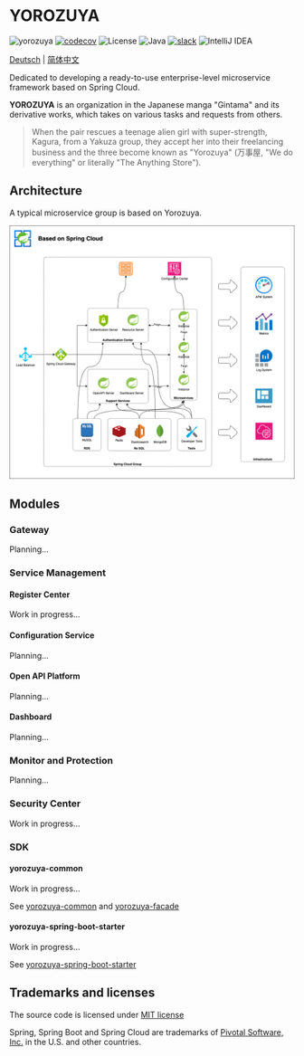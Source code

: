 # YOROZUYA

![yorozuya](https://github.com/ksewen/yorozuya/actions/workflows/ci.yml/badge.svg)
[![codecov](https://codecov.io/gh/ksewen/yorozuya/graph/badge.svg?token=2XFYUXFB3X)](https://codecov.io/gh/ksewen/yorozuya)
![License](https://img.shields.io/badge/License-MIT-blue.svg)
![Java](https://img.shields.io/badge/Java-17-blue.svg)
[![slack](https://img.shields.io/badge/slack-yorozuya-brightgreen.svg?logo=slack)](https://join.slack.com/t/yorozuya-z8y6384/shared_invite/zt-22y8fv2hd-0veY3zZjpgjeEFFqwWkTiw)
![IntelliJ IDEA](https://img.shields.io/badge/IntelliJIDEA-000000.svg?logo=intellij-idea&logoColor=white)

[Deutsch](./README_DE.md) | [简体中文](./README_CN.md)

Dedicated to developing a ready-to-use enterprise-level microservice framework based on Spring Cloud.

**YOROZUYA** is an organization in the Japanese manga "Gintama" and its derivative works, which takes on various tasks
and requests from others.
> When the pair rescues a teenage alien girl with super-strength, Kagura, from a Yakuza group, they accept her into
> their freelancing business and the three become known as "Yorozuya" (万事屋, "We do everything" or literally "The
> Anything Store").

## Architecture

A typical microservice group is based on Yorozuya.

![Architect](https://raw.githubusercontent.com/ksewen/Bilder/main/202401021738935.png)

## Modules

### Gateway

Planning...

### Service Management

#### Register Center

Work in progress...

#### Configuration Service

Planning...

#### Open API Platform

Planning...

#### Dashboard

Planning...

### Monitor and Protection

Planning...

### Security Center

Work in progress...

### SDK

#### yorozuya-common

Work in progress...

See [yorozuya-common](./yorozuya-common/README.md) and [yorozuya-facade](./yorozuya-facade)

#### yorozuya-spring-boot-starter

Work in progress...

See [yorozuya-spring-boot-starter](./yorozuya-spring-boot-starter/README.md)

## Trademarks and licenses

The source code is licensed under [MIT license](https://opensource.org/license/mit/)

Spring, Spring Boot and Spring Cloud are trademarks of [Pivotal Software, Inc.](https://tanzu.vmware.com/) in the U.S.
and other countries.
